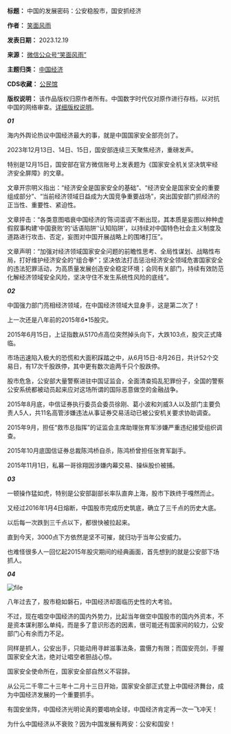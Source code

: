 

**标题：** 中国的发展密码：公安稳股市，国安抓经济  

**作者：** [笑面风雨](https://chinadigitaltimes.net/space/笑面风雨)  

**发表日期：** 2023.12.19  

**来源：** [微信公众号“笑面风雨”](https://web.archive.org/web/https://mp.weixin.qq.com/s/iWbDDgxS10EEEZA0FtRbOw)  

**主题归类：** [中国经济](https://chinadigitaltimes.net/space/中国经济)  

**CDS收藏：** [公民馆](https://chinadigitaltimes.net/space/%E5%85%AC%E6%B0%91%E9%A6%86)  

**版权说明：** 该作品版权归原作者所有。中国数字时代仅对原作进行存档，以对抗中国的网络审查。[详细版权说明](https://chinadigitaltimes.net/chinese/copyright)。


***01*** 


海内外舆论热议中国经济最大的事，就是中国国家安全部亮剑了。


2023年12月13日、14日、15日，国安部连续三天聚焦经济，重磅发声。


特别是12月15日，国安部在官方微信账号上发表题为《国家安全机关坚决筑牢经济安全屏障》的文章。


文章开宗明义指出：“经济安全是国家安全的基础”、“经济安全是国家安全的重要组成部分”、“当前经济领域日益成为大国竞争重要战场”，突出国安部门抓经济的正当性、重要性、紧迫性。


文章抨击：“各类意图唱衰中国经济的‘陈词滥调’不断出现，其本质是妄图以种种虚假叙事构建‘中国衰败’的‘话语陷阱’‘认知陷阱’，以持续对中国特色社会主义制度及道路进行攻击、否定，妄图对中国开展战略上的围堵打压”。


文章声明：“加强对经济领域国家安全问题的前瞻性思考、全局性谋划、战略性布局，打好维护经济安全的“组合拳”；坚决依法打击惩治经济安全领域危害国家安全的违法犯罪活动，为高质量发展创造安全稳定环境；会同有关部门，持续有效防范化解经济领域安全风险，坚决守住不发生系统性风险的底线”。


***02*** 


中国强力部门亮相经济领域，在中国经济领域大显身手，这是第二次了！


上一次还是八年前的2015年6•15股灾。


2015年6月15日，上证指数从5170点高位突然掉头向下，大跌103点，股灾正式降临。


市场迅速陷入极大的恐慌和大面积踩踏之中，从6月15日-8月26日，共计52个交易日，有17次千股跌停，其中更有数次逾两千只个股跌停。


股市危急，公安部大量警察进驻中国证监会，全面清查捣乱犯罪份子，全国的警察公安系统都被动员起来应对这场所谓的国际恶意做空的金融战争。


2015年8月底，中信证券执行委员会委员徐刚、葛小波和刘威3人以及部门主要负责人5人，共11名高管涉嫌违法从事证券交易活动已被公安机关要求协助调查。


2015年9月，担任“救市总指挥”的证监会主席助理张育军涉嫌严重违纪接受组织调查。


2015年10月底国信证券总裁陈鸿桥自杀，陈鸿桥曾担任张育军副手。


2015年11月1日，私募一哥徐翔因涉嫌内幕交易、操纵股价被捕。


***03*** 


一顿操作猛如虎，特别是公安部副部长率队直奔上海，股市下跌终于嘎然而止。


又经过2016年1月4日熔断，中国股市完成历史筑底，确立了三千点的历史大底。


以后每一次跌到三千点以下，都很快被拉起来。


直到今天，3000点下方依然是坚不可摧，就归功于当年公安威力。


也难怪很多人一回忆起2015年股灾期间的经典画面，首先想到的就是公安部下场抓人。


***04*** 


![file](https://chinadigitaltimes.net/chinese/files/2023/12/image-1702981889964.png)


八年过去了，股市稳如磐石，中国经济却面临历史性的大考验。


不过，现在唱空中国经济的国内外势力，比起当年做空中国股市的国内外资本，不是资本谋利那么单纯，而是多了意识形态的因素，很可能还有国家间的较力，公安部门心有余而力不足。


同样是抓人，公安出手，只能动用寻衅滋事法条，震慑力有限；而国安亮剑，手握国家安全大法，绝对让唱空者胆战心惊。


国家安全使命所在，国家安全部自然义不容辞。


从公元二千零二十三年十二月十三日开始，国家安全部正式登上中国经济舞台，成为中国经济发展的一个重要抓手。


有国安坐阵，中国经济光明论真的要唱响全球，中国经济肯定再一次一飞冲天！


为什么中国经济从不衰败？因为中国发展有两安：公安和国安！

